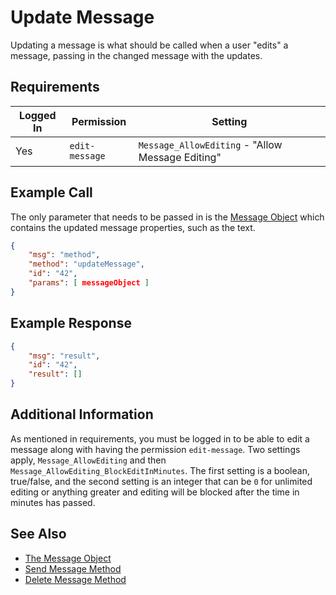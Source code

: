 # Update Message
Updating a message is what should be called when a user "edits" a message, passing in the changed message with the updates.

## Requirements
| Logged In | Permission | Setting |
| --- | --- | --- |
| Yes | `edit-message` | `Message_AllowEditing` - "Allow Message Editing" |

## Example Call
The only parameter that needs to be passed in is the [Message Object][1] which contains the updated message properties, such as the text.
```json
{
    "msg": "method",
    "method": "updateMessage",
    "id": "42",
    "params": [ messageObject ]
} 
```

## Example Response
```json
{
    "msg": "result",
    "id": "42",
    "result": []
}
```

## Additional Information
As mentioned in requirements, you must be logged in to be able to edit a message along with having the permission `edit-message`. Two settings apply, `Message_AllowEditing` and then `Message_AllowEditing_BlockEditInMinutes`. The first setting is a boolean, true/false, and the second setting is an integer that can be `0` for unlimited editing or anything greater and editing will be blocked after the time in minutes has passed.

## See Also
* [The Message Object][1]
* [Send Message Method][2]
* [Delete Message Method][3]

[1]:../../3.%20The%20Message%20Object
[2]:../12.%20Send%20Message
[3]:../13.%20Delete%20Message